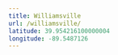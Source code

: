```yaml
---
title: Williamsville
url: /williamsville/
latitude: 39.954216100000004
longitude: -89.5487126
---
```

